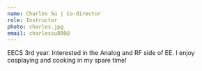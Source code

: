 ```yaml
---
name: Charles Su | Co-director
role: Instructor
photo: charles.jpg
email: charlessu800@
---
```


EECS 3rd year. Interested in the Analog and RF side of EE. I enjoy cosplaying and cooking in my spare time!  